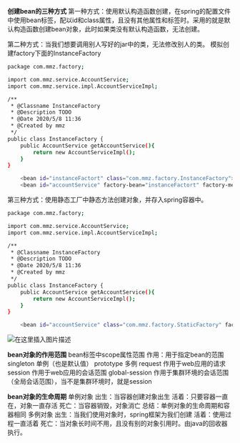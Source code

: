 **创建bean的三种方式**
第一种方式：使用默认构造函数创建，在spring的配置文件中使用bean标签，配以id和class属性，且没有其他属性和标签时。采用的就是默认构造函数创建bean对象，此时如果类没有默认构造函数，无法创建。

第二种方式：当我们想要调用别人写好的jar中的类，无法修改别人的类。
模拟创建factory下面的InstanceFactory

```bash
package com.mmz.factory;

import com.mmz.service.AccountService;
import com.mmz.service.impl.AccountServiceImpl;

/**
 * @Classname InstanceFactory
 * @Description TODO
 * @Date 2020/5/8 11:36
 * @Created by mmz
 */
public class InstanceFactory {
    public AccountService getAccountService(){
        return new AccountServiceImpl();
    }
}

```

```bash
    <bean id="instanceFactort" class="com.mmz.factory.InstanceFactory"></bean>
    <bean id="accountService" factory-bean="instanceFactort" factory-method="getAccountService"></bean>
```

第三种方式：使用静态工厂中静态方法创建对象，并存入spring容器中。

```bash
package com.mmz.factory;

import com.mmz.service.AccountService;
import com.mmz.service.impl.AccountServiceImpl;

/**
 * @Classname InstanceFactory
 * @Description TODO
 * @Date 2020/5/8 11:36
 * @Created by mmz
 */
public class InstanceFactory {
    public AccountService getAccountService(){
        return new AccountServiceImpl();
    }
}

```

```bash
    <bean id="accountService" class="com.mmz.factory.StaticFactory" factory-method="getAccountService"></bean>
```
![在这里插入图片描述](https://img-blog.csdnimg.cn/20200508114059226.png?x-oss-process=image/watermark,type_ZmFuZ3poZW5naGVpdGk,shadow_10,text_aHR0cHM6Ly9ibG9nLmNzZG4ubmV0L3FxXzM2MzQ0Nzcx,size_16,color_FFFFFF,t_70)


**bean对象的作用范围**
bean标签中scope属性范围
作用：用于指定bean的范围
singleton 单例（也是默认值）
prototype 多例
request 作用于web应用的请求
session 作用于web应用的会话范围
global-session 作用于集群环境的会话范围（全局会话范围），当不是集群环境时，就是session



**bean对象的生命周期**
单例对象
出生：当容器创建对象出生
活着：只要容器一直在，对象一直存活
死亡：当容器销毁，对象消亡
总结：单例对象的生命周期和容器相同
多例对象
出生：当我们使用对象时，spring框架为我们创建
活着：使用过程一直活着
死亡：当对象长时间不用，且没有别的对象引用时。由java的回收器执行。

